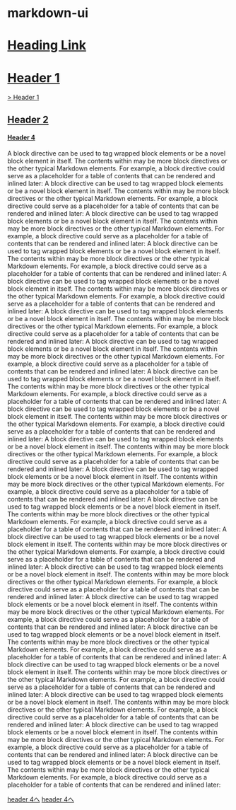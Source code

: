 # markdown-ui

# [Heading Link](#section-i-want)

# [Header 1](#header1)

[> Header 1](#header1)



## [Header 2](#header2)

#### [Header 4](#header4)

A block directive can be used to tag wrapped block elements or be a novel block element in itself. The contents within may be more block directives or the other typical Markdown elements.
For example, a block directive could serve as a placeholder for a table of contents that can be rendered and inlined later:
A block directive can be used to tag wrapped block elements or be a novel block element in itself. The contents within may be more block directives or the other typical Markdown elements.
For example, a block directive could serve as a placeholder for a table of contents that can be rendered and inlined later:
A block directive can be used to tag wrapped block elements or be a novel block element in itself. The contents within may be more block directives or the other typical Markdown elements.
For example, a block directive could serve as a placeholder for a table of contents that can be rendered and inlined later:
A block directive can be used to tag wrapped block elements or be a novel block element in itself. The contents within may be more block directives or the other typical Markdown elements.
For example, a block directive could serve as a placeholder for a table of contents that can be rendered and inlined later:
A block directive can be used to tag wrapped block elements or be a novel block element in itself. The contents within may be more block directives or the other typical Markdown elements.
For example, a block directive could serve as a placeholder for a table of contents that can be rendered and inlined later:
A block directive can be used to tag wrapped block elements or be a novel block element in itself. The contents within may be more block directives or the other typical Markdown elements.
For example, a block directive could serve as a placeholder for a table of contents that can be rendered and inlined later:
A block directive can be used to tag wrapped block elements or be a novel block element in itself. The contents within may be more block directives or the other typical Markdown elements.
For example, a block directive could serve as a placeholder for a table of contents that can be rendered and inlined later:
A block directive can be used to tag wrapped block elements or be a novel block element in itself. The contents within may be more block directives or the other typical Markdown elements.
For example, a block directive could serve as a placeholder for a table of contents that can be rendered and inlined later:
A block directive can be used to tag wrapped block elements or be a novel block element in itself. The contents within may be more block directives or the other typical Markdown elements.
For example, a block directive could serve as a placeholder for a table of contents that can be rendered and inlined later:
A block directive can be used to tag wrapped block elements or be a novel block element in itself. The contents within may be more block directives or the other typical Markdown elements.
For example, a block directive could serve as a placeholder for a table of contents that can be rendered and inlined later:
A block directive can be used to tag wrapped block elements or be a novel block element in itself. The contents within may be more block directives or the other typical Markdown elements.
For example, a block directive could serve as a placeholder for a table of contents that can be rendered and inlined later:
A block directive can be used to tag wrapped block elements or be a novel block element in itself. The contents within may be more block directives or the other typical Markdown elements.
For example, a block directive could serve as a placeholder for a table of contents that can be rendered and inlined later:
A block directive can be used to tag wrapped block elements or be a novel block element in itself. The contents within may be more block directives or the other typical Markdown elements.
For example, a block directive could serve as a placeholder for a table of contents that can be rendered and inlined later:
A block directive can be used to tag wrapped block elements or be a novel block element in itself. The contents within may be more block directives or the other typical Markdown elements.
For example, a block directive could serve as a placeholder for a table of contents that can be rendered and inlined later:
A block directive can be used to tag wrapped block elements or be a novel block element in itself. The contents within may be more block directives or the other typical Markdown elements.
For example, a block directive could serve as a placeholder for a table of contents that can be rendered and inlined later:
A block directive can be used to tag wrapped block elements or be a novel block element in itself. The contents within may be more block directives or the other typical Markdown elements.
For example, a block directive could serve as a placeholder for a table of contents that can be rendered and inlined later:
A block directive can be used to tag wrapped block elements or be a novel block element in itself. The contents within may be more block directives or the other typical Markdown elements.
For example, a block directive could serve as a placeholder for a table of contents that can be rendered and inlined later:
A block directive can be used to tag wrapped block elements or be a novel block element in itself. The contents within may be more block directives or the other typical Markdown elements.
For example, a block directive could serve as a placeholder for a table of contents that can be rendered and inlined later:
A block directive can be used to tag wrapped block elements or be a novel block element in itself. The contents within may be more block directives or the other typical Markdown elements.
For example, a block directive could serve as a placeholder for a table of contents that can be rendered and inlined later:
A block directive can be used to tag wrapped block elements or be a novel block element in itself. The contents within may be more block directives or the other typical Markdown elements.
For example, a block directive could serve as a placeholder for a table of contents that can be rendered and inlined later:

[header 4へ](#header2)
[header 4へ](#header4)
